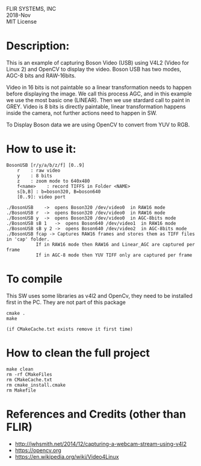 FLIR SYSTEMS, INC <BR>
2018-Nov <BR>
MIT License <BR>

# Description:

This is an example of capturing Boson Video (USB) using V4L2 (Video for Linux 2)
and OpenCV to display the video. Boson USB has two modes, AGC-8 bits and
RAW-16bits.

Video in 16 bits is not paintable so a linear transformation needs to happen
before displaying the image. We call this process AGC, and in this example we
use the most basic one (LINEAR). Then we use stardard call to paint in GREY.
Video is 8 bits is directly paintable, linear transformation happens inside the
 camera, not further actions need to happen in SW.

To Display Boson data we are using OpenCV to convert from YUV to RGB.

# How to use it:
```
BosonUSB [r/y/a/b/z/f] [0..9]
	r    : raw video
	y    : 8 bits
	z    : zoom mode to 640x480
	f<name>    : record TIFFS in Folder <NAME>
	s[b,B] : b=boson320, B=boson640   
	[0..9]: video port

./BosonUSB    ->  opens Boson320 /dev/video0  in RAW16 mode
./BosonUSB r  ->  opens Boson320 /dev/video0  in RAW16 mode
./BosonUSB y  ->  opens Boson320 /dev/video0  in AGC-8bits mode
./BosonUSB sB 1   ->  opens Boson640 /dev/video1  in RAW16 mode
./BosonUSB sB y 2 ->  opens Boson640 /dev/video2  in AGC-8bits mode
./BosonUSB fcap -> Captures RAW16 frames and stores them as TIFF files in 'cap' folder.
		   If in RAW16 mode then RAW16 and Linear_AGC are captured per frame
		   If in AGC-8 mode then YUV TIFF only are captured per frame
```

# To compile

This SW uses some libraries as v4l2 and OpenCv, they need to be installed first in the PC.
They are not part of this package
```
cmake .
make

(if CMakeCache.txt exists remove it first time)
```

# How to clean the full project
```
make clean
rm -rf CMakeFiles
rm CMakeCache.txt
rm cmake_install.cmake
rm Makefile
```

# References and Credits (other than FLIR)

- http://jwhsmith.net/2014/12/capturing-a-webcam-stream-using-v4l2
- https://opencv.org
- https://en.wikipedia.org/wiki/Video4Linux
